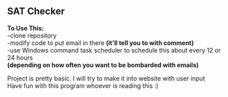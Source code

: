 ## SAT Checker

**To Use This:** <br>
-clone repository <br>
-modify code to put email in there **(it'll  tell you to with comment)** <br>
-use Windows command task scheduler to schedule this about every 12 or 24 hours <br>
 **(depending on how often you want to be bombarded with emails)** <br>

Project is pretty basic. I will try to make it into website with user input <br>
Have fun with this program whoever is reading this :)

